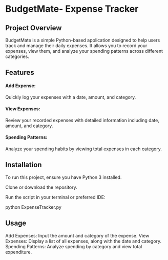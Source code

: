 # BudgetMate- Expense Tracker
## Project Overview
BudgetMate is a simple Python-based application designed to help users track and manage their daily expenses. 
It allows you to record your expenses, view them, and analyze your spending patterns across different categories.

## Features
#### Add Expense: 
Quickly log your expenses with a date, amount, and category.
#### View Expenses: 
Review your recorded expenses with detailed information including date, amount, and category.
#### Spending Patterns:
Analyze your spending habits by viewing total expenses in each category.

## Installation
To run this project, ensure you have Python 3 installed.

Clone or download the repository.

Run the script in your terminal or preferred IDE:

python ExpenseTracker.py

## Usage
Add Expenses: Input the amount and category of the expense.
View Expenses: Display a list of all expenses, along with the date and category.
Spending Patterns: Analyze spending by category and view total expenditure.
